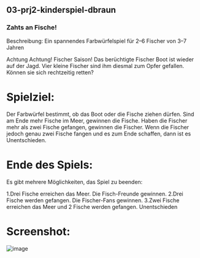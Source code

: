 ## 03-prj2-kinderspiel-dbraun
### Zahts an Fische!
Beschreibung:
Ein spannendes Farbwürfelspiel für 2–6 Fischer von 3–7 Jahren

Achtung Achtung! Fischer Saison! Das berüchtigte Fischer Boot ist wieder auf der Jagd. Vier kleine Fischer sind ihm diesmal zum Opfer gefallen. Können sie sich rechtzeitig retten?

# Spielziel:
Der Farbwürfel bestimmt, ob das Boot oder die Fische ziehen dürfen. Sind am Ende mehr Fische im Meer, gewinnen die Fische. Haben die Fischer mehr als zwei Fische gefangen, gewinnen die Fischer. Wenn die Fischer jedoch genau zwei Fische fangen und es zum Ende schaffen, dann ist es Unentschieden.

# Ende des Spiels:
Es gibt mehrere Möglichkeiten, das Spiel zu beenden:

1.Drei Fische erreichen das Meer. Die Fisch-Freunde gewinnen.
2.Drei Fische werden gefangen. Die Fischer-Fans gewinnen.
3.Zwei Fische erreichen das Meer und 2 Fische werden gefangen. Unentschieden

# Screenshot:

![image](https://user-images.githubusercontent.com/72389971/216014004-ae57cf26-2fc9-45b2-80e4-3fcba3308e85.png)

 
